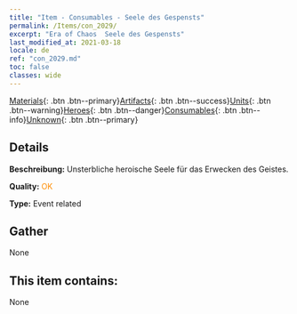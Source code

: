 ```yaml
---
title: "Item - Consumables - Seele des Gespensts"
permalink: /Items/con_2029/
excerpt: "Era of Chaos  Seele des Gespensts"
last_modified_at: 2021-03-18
locale: de
ref: "con_2029.md"
toc: false
classes: wide
---
```

 [Materials](/de/Items/){: .btn .btn--primary}[Artifacts](/de/Items/Artifacts/){: .btn .btn--success}[Units](/de/Items/Units/){: .btn .btn--warning}[Heroes](/de/Items/Heroes/){: .btn .btn--danger}[Consumables](/de/Items/Consumables/){: .btn .btn--info}[Unknown](/de/Items/Unknown/){: .btn .btn--primary}

## Details
 **Beschreibung:** Unsterbliche heroische Seele für das Erwecken des Geistes.

 **Quality:** <span style="color: #FF8C00">OK</span>

 **Type:** Event related

## Gather

  None

## This item contains:

  None

